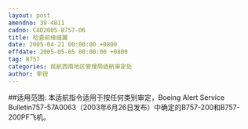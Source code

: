 ```yaml
---
layout: post
amendno: 39-4811
cadno: CAD2005-B757-06
title: 检查前缘缝翼
date: 2005-04-21 00:00:00 +0800
effdate: 2005-05-05 00:00:00 +0800
tag: B757
categories: 民航西南地区管理局适航审定处
author: 李锐
---
```


##适用范围:
本适航指令适用于按任何类别审定，Boeing Alert Service Bulletin757-57A0063（2003年6月26日发布）中确定的B757-200和B757-200PF飞机。

